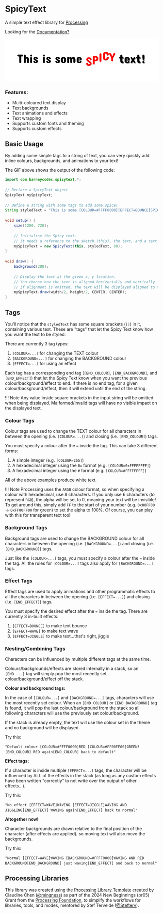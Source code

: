 # SpicyText
A simple text effect library for [Processing](https://www.processing.org)

Looking for the [Documentation?](https://www.barneycodes.com/SpicyText/)

![example sketch output](./docs/spicyText.gif)

### Features:
* Multi-coloured text display
* Text backgrounds
* Text animations and effects
* Text wrapping
* Supports custom fonts and theming
* Supports custom effects

## Basic Usage
By adding some simple tags to a string of text, you can very quickly add inline colours, backgrounds, and animations
to your text!

The GIF above shows the output of the following code:

```java
import com.barneycodes.spicytext.*;

// Declare a SpicyText object
SpicyText mySpicyText;

// Define a string with some tags to add some spice!
String styledText = "This is some [COLOUR=#FFFF0000][EFFECT=BOUNCE]SPICY[END_EFFECT][END_COLOUR] [BACKGROUND=255]text![END_BACKGROUND]";

void setup() {
    size(1280, 720);
    
    // Initialise the Spicy text.
    // It needs a reference to the sketch (this), the text, and a text size (in this case 80).
    mySpicyText = new SpicyText(this, styledText, 80);
}

void draw() {
    background(200);
    
    // Display the text at the given x, y location.
    // You choose how the text is aligned horizontally and vertically.
    // If alignment is omitted, the text will be displayed aligned to the LEFT (horizontally) and TOP (vertically).
    mySpicyText.draw(width/2, height/2, CENTER, CENTER);
}
```

## Tags
You'll notice that the `styledText` has some square brackets (`[]`) in it, containing various text. These are "tags"
that let the Spicy Text know how you want the text to be styled.

There are currently 3 tag types:
1. `[COLOUR=...]` for changing the TEXT colour
2. `[BACKGROUND=...]` for changing the BACKGROUND colour
3. `[EFFECT=...]` for using an effect

Each tag has a corresponding end tag (`[END_COLOUR]`, `[END_BACKGROUND]`, and `[END_EFFECT]`) that let the Spicy Text
know when you want the previous colour/background/effect to end. If there is no end tag, for a given colour/background/effect,
then it will extend until the end of the string.

!!! Note
Any value inside square brackets in the input string will be omitted when being displayed.
Malformed/invalid tags will have no visible impact on the displayed text.

### Colour Tags
Colour tags are used to change the TEXT colour for all characters in between the opening (i.e. `[COLOUR=...]`)
and closing (i.e. `[END_COLOUR]`) tags.

You must specify a colour after the `=` inside the tag. This can take 3 different forms:

1. A simple integer (e.g. `[COLOUR=255]`)
2. A hexadecimal integer using the `0x` format (e.g. `[COLOUR=0xFFFFFFFF]`)
3. A hexadecimal integer using the `#` format (e.g. `[COLOUR=#FFFFFFFF]`)

All of the above examples produce white text.

!!! Note
Processing uses the `ARGB` colour format, so when specifying a colour with hexadecimal, use 8 characters.
If you only use 6 characters (to represent `RGB`), the alpha will be set to 0, meaning your text will be invisible!
To get around this, simply add `FF` to the start of your number (e.g. `0x00FF00` -> `0xFF00FF00` for green) to set the alpha to 100%.
Of course, you can play with this for transparent text too!

### Background Tags
Background tags are used to change the BACKGROUND colour for all characters in between the opening (i.e. `[BACKGROUND=...]`)
and closing (i.e. `[END_BACKGROUND]`) tags.

Just like the `[COLOUR=...]` tags, you must specify a colour after the `=` inside the tag.
All the rules for `[COLOUR=...]` tags also apply for `[BACKGROUND=...]` tags.

### Effect Tags
Effect tags are used to apply animations and other programmatic effects to all the characters in between the opening (i.e. `[EFFECT=...]`)
and closing (i.e. `[END_EFFECT]`) tags.

You must specify the desired effect after the `=` inside the tag. There are currently 3 in-built effects:

1. `[EFFECT=BOUNCE]` to make text bounce
2. `[EFFECT=WAVE]` to make text wave
3. `[EFFECT=JIGGLE]` to make text...that's right, jiggle


### Nesting/Combining Tags
Characters can be influenced by multiple different tags at the same time.

Colours/backgrounds/effects are stored internally in a stack, so an `[END_...]` tag will simply pop the most recently set
colour/background/effect off the stack.


**Colour and background tags:**

In the case of `[COLOUR=...]` and `[BACKGROUND=...]` tags, characters will use the most recently set colour.
When an `[END_COLOUR]` or `[END_BACKGROUND]` tag is found, it will pop the last colour/background from the stack so all
following characters will use the previously set colour/background.

If the stack is already empty, the text will use the colour set in the theme and no background will be displayed.

Try this:

`"Default colour [COLOUR=#FFFF0000]RED [COLOUR=#FF00FF00]GREEN![END_COLOUR] RED again[END_COLOUR] back to default"`


**Effect tags:**

If a character is inside multiple `[EFFECT=...]` tags, the character will be influenced by ALL of the effects in the stack
(as long as any custom effects have been written "correctly" to not write over the output of other effects...).

Try this:

`"No effect [EFFECT=WAVE]WAVING [EFFECT=JIGGLE]WAVING AND JIGGLING[END_EFFECT] WAVING again[END_EFFECT] back to normal"`

**Altogether now!**

Character backgrounds are drawn relative to the final position of the character (after effects are applied), so moving
text will also move the backgrounds.

Try this:

`"Normal [EFFECT=WAVE]WAVING [BACKGROUND=#FFFF0000]WAVING AND RED BACKGROUND[END_BACKGROUND] just waving[END_EFFECT] and back to normal"`


## Processing Libraries
This library was created using the [Processing Library Template](https://github.com/processing/processing-library-template/) created by Claudine Chen ([@mingness](https://github.com/mingness)) as part of the 2024 New Beginnings (pr05) Grant from the 
[Processing Foundation](https://github.com/processing), to simplify the
workflows for libraries, tools, and modes, mentored by Stef Tervelde ([@Stefterv](https://github.com/stefterv)).
